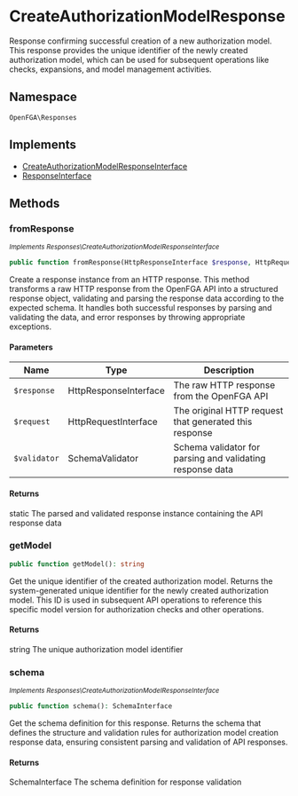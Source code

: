# CreateAuthorizationModelResponse

Response confirming successful creation of a new authorization model. This response provides the unique identifier of the newly created authorization model, which can be used for subsequent operations like checks, expansions, and model management activities.

## Namespace
`OpenFGA\Responses`

## Implements
* [CreateAuthorizationModelResponseInterface](Responses/CreateAuthorizationModelResponseInterface.md)
* [ResponseInterface](Responses/ResponseInterface.md)



## Methods
### fromResponse

*<small>Implements Responses\CreateAuthorizationModelResponseInterface</small>*  

```php
public function fromResponse(HttpResponseInterface $response, HttpRequestInterface $request, SchemaValidator $validator): static
```

Create a response instance from an HTTP response. This method transforms a raw HTTP response from the OpenFGA API into a structured response object, validating and parsing the response data according to the expected schema. It handles both successful responses by parsing and validating the data, and error responses by throwing appropriate exceptions.

#### Parameters
| Name | Type | Description |
|------|------|-------------|
| `$response` | HttpResponseInterface | The raw HTTP response from the OpenFGA API |
| `$request` | HttpRequestInterface | The original HTTP request that generated this response |
| `$validator` | SchemaValidator | Schema validator for parsing and validating response data |

#### Returns
static
 The parsed and validated response instance containing the API response data

### getModel


```php
public function getModel(): string
```

Get the unique identifier of the created authorization model. Returns the system-generated unique identifier for the newly created authorization model. This ID is used in subsequent API operations to reference this specific model version for authorization checks and other operations.


#### Returns
string
 The unique authorization model identifier

### schema

*<small>Implements Responses\CreateAuthorizationModelResponseInterface</small>*  

```php
public function schema(): SchemaInterface
```

Get the schema definition for this response. Returns the schema that defines the structure and validation rules for authorization model creation response data, ensuring consistent parsing and validation of API responses.


#### Returns
SchemaInterface
 The schema definition for response validation

